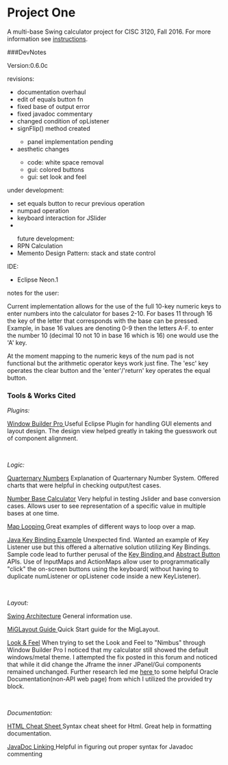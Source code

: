# Project One


A multi-base Swing calculator project for CISC 3120, Fall 2016. For more information see [instructions](http://bc-cisc3120-f16.github.io/project1).

###DevNotes

<p>

Version:0.6.0c
</p>

<p>
revisions:
<ul>
	<li>documentation overhaul</li>
	<li>edit of equals button fn</li> 
	<li>fixed base of output error</li>
	<li>fixed javadoc commentary</li>
	<li>changed condition of opListener</li>
	<li>signFlip() method created</li>
		<ul><li>panel implementation pending</li></ul>
	<li>aesthetic changes</li>
		<ul><li> code: white space removal </li>
			<li> gui: colored buttons </li>
			<li> gui: set look and feel </li>
			</ul>	
</ul>

<p>
under development:
<ul>
	<li> set equals button to recur previous operation</li>
	<li> numpad operation </li>
	<li> keyboard interaction for JSlider<li>
</ul>

<ul>	
future development:	
	<li> RPN Calculation </li>
	<li> Memento Design Pattern: stack and state control </li>

</ul>

IDE:
<ul>
	<li> Eclipse Neon.1 </li>
</ul>
</p>

notes for the user:
<p>

Current implementation allows for the use of the full 10-key numeric keys to enter numbers into the calculator for bases 2-10. For bases 11 through 16 the key of the letter that corresponds with the base can be pressed. Example, in base 16 
values are denoting 0-9 then the letters A-F. to enter the number 10 (decimal 10 not 10 in base 16 which is 16) one would use the 'A' key. 

At the moment mapping to the numeric keys of the num pad is not functional but the arithmetic operator keys
work just fine. The 'esc' key operates the clear button and the 'enter'/'return' key operates the equal button.


</p>

### Tools & Works Cited 

<em> Plugins:</em>

 <p><a href="http://www.eclipse.org/windowbuilder/">Window Builder Pro </a>
Useful Eclipse Plugin for handling GUI elements and layout design. The design view helped greatly in taking the guesswork out of component alignment. 
 </p>
 <br>

 <em> Logic: </em>
 <p><a href="https://en.wikipedia.org/wiki/Quaternary_numeral_system"> Quarternary Numbers</a> Explanation of Quarternary Number System. Offered charts that were helpful in checking output/test cases.
 </p>
 <p>
<a href="http://www.cleavebooks.co.uk/scol/calnumba.htm"> Number Base Calculator</a> Very helpful in testing Jslider and base conversion cases. Allows user to see representation of a specific value in multiple bases at one time.
</p>
<p>
<p>
<a href="http://www.java67.com/2014/05/3-examples-to-loop-map-in-java-foreach.html"> Map Looping </a> Great examples of different ways to loop over a map.
</p>

 <p><a href="http://stackoverflow.com/questions/27283908/java-jbutton-keylistener"> Java Key Binding Example</a> Unexpected find. Wanted an example of Key Listener use but this offered a alternative solution utilizing Key Bindings. Sample code lead to further perusal of the <a href="https://docs.oracle.com/javase/tutorial/uiswing/misc/keybinding.html">Key Binding </a> and <a href="https://docs.oracle.com/javase/7/docs/api/javax/swing/AbstractButton.html"> Abstract Button</a> APIs. Use of InputMaps and ActionMaps allow user to programmatically "click" the on-screen buttons using the keyboard( without having to duplicate numListener or opListener code inside a new KeyListener).
 </p> 
 <br>
 
 <em> Layout: </em>
 <p>
 <a href="http://www.oracle.com/technetwork/java/architecture-142923.html"> Swing Architecture</a> General information use.
 </p>
 <p> 
 <a href="http://miglayout.com/QuickStart.pdf"> MiGLayout Guide </a> Quick Start guide for the MigLayout.
 </p>
 <p>
 <a href="http://stackoverflow.com/questions/7612592/jframe-and-nimbus-look-and-feel"> Look & Feel</a> When trying to set the Look and Feel to "Nimbus" through Window Builder Pro I noticed that my calculator still showed the default windows/metal theme. I attempted the fix posted in this forum and noticed that while it did change the Jframe the inner JPanel/Gui components remained unchanged. Further research led me <a href=https://docs.oracle.com/javase/tutorial/uiswing/lookandfeel/nimbus.html> here </a>to some helpful Oracle Documentation(non-API web page) from which I utilized the provided try block.
 </p> 
 <br>
 
 <em> Documentation: </em>
 <p>
 <a href ="https://www.wired.com/2010/02/html_cheatsheet/"> HTML Cheat Sheet </a>
Syntax cheat sheet for Html. Great help in formatting documentation.
</p>
<a href= "http://corochann.com/get-to-know-coding-rule-of-javadoc-in-10-mins-366.html#see">JavaDoc Linking </a>Helpful in figuring out proper syntax for Javadoc commenting
</p>



